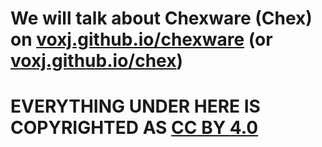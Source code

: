 # We will talk about Chexware (Chex) on <a href="https://voxj.github.io/chexware">voxj.github.io/chexware</a> (or <a href="https://voxj.github.io/chex">voxj.github.io/chex</a>)
# EVERYTHING UNDER HERE IS COPYRIGHTED AS <a href="https://creativecommons.org/licenses/by/4.0">CC BY 4.0</a>
